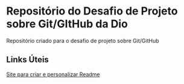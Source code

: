 # Repositório do Desafio de Projeto sobre Git/GItHub da Dio
Repositório criado para o desafio de projeto sobre Git/GitHub

## Links Úteis 
[Site para criar e personalizar Readme](https://readme.so/pt)
